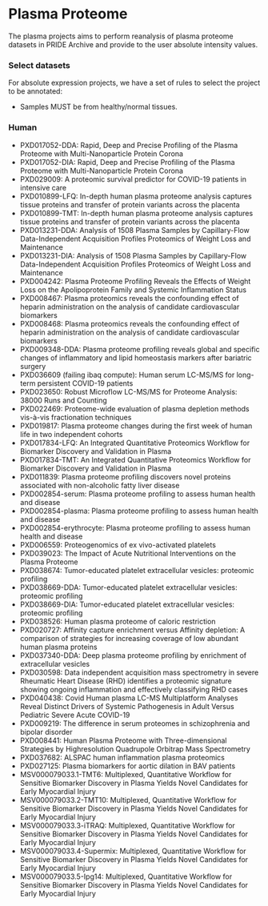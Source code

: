 # Plasma Proteome

The plasma projects aims to perform reanalysis of plasma proteome datasets in PRIDE Archive and provide to the user absolute intensity values.  

### Select datasets

For absolute expression projects, we have a set of rules to select the project to be annotated:

- Samples MUST be from healthy/normal tissues.

### Human

- PXD017052-DDA: Rapid, Deep and Precise Profiling of the Plasma Proteome with Multi-Nanoparticle Protein Corona
- PXD017052-DIA: Rapid, Deep and Precise Profiling of the Plasma Proteome with Multi-Nanoparticle Protein Corona
- PXD029009: A proteomic survival predictor for COVID-19 patients in intensive care
- PXD010899-LFQ: In-depth human plasma proteome analysis captures tissue proteins and transfer of protein variants across the placenta
- PXD010899-TMT: In-depth human plasma proteome analysis captures tissue proteins and transfer of protein variants across the placenta
- PXD013231-DDA: Analysis of 1508 Plasma Samples by Capillary-Flow Data-Independent Acquisition Profiles Proteomics of Weight Loss and Maintenance
- PXD013231-DIA: Analysis of 1508 Plasma Samples by Capillary-Flow Data-Independent Acquisition Profiles Proteomics of Weight Loss and Maintenance
- PXD004242: Plasma Proteome Profiling Reveals the Effects of Weight Loss on the Apolipoprotein Family and Systemic Inflammation Status
- PXD008467: Plasma proteomics reveals the confounding effect of heparin administration on the analysis of candidate cardiovascular biomarkers
- PXD008468: Plasma proteomics reveals the confounding effect of heparin administration on the analysis of candidate cardiovascular biomarkers
- PXD009348-DDA: Plasma proteome profiling reveals global and specific changes of inflammatory and lipid homeostasis markers after bariatric surgery
- PXD036609 (failing ibaq compute): Human serum LC-MS/MS for long-term persistent COVID-19 patients
- PXD023650: Robust Microflow LC-MS/MS for Proteome Analysis: 38000 Runs and Counting
- PXD022469: Proteome-wide evaluation of plasma depletion methods vis-à-vis fractionation techniques
- PXD019817: Plasma proteome changes during the first week of human life in two independent cohorts
- PXD017834-LFQ: An Integrated Quantitative Proteomics Workflow for Biomarker Discovery and Validation in Plasma
- PXD017834-TMT: An Integrated Quantitative Proteomics Workflow for Biomarker Discovery and Validation in Plasma
- PXD011839: Plasma proteome profiling discovers novel proteins associated with non-alcoholic fatty liver disease
- PXD002854-serum: Plasma proteome profiling to assess human health and disease
- PXD002854-plasma: Plasma proteome profiling to assess human health and disease
- PXD002854-erythrocyte: Plasma proteome profiling to assess human health and disease
- PXD006559: Proteogenomics of ex vivo-activated platelets
- PXD039023: The Impact of Acute Nutritional Interventions on the Plasma Proteome
- PXD038674: Tumor-educated platelet extracellular vesicles: proteomic profiling
- PXD038669-DDA: Tumor-educated platelet extracellular vesicles: proteomic profiling
- PXD038669-DIA: Tumor-educated platelet extracellular vesicles: proteomic profiling
- PXD038526: Human plasma proteome of caloric restriction
- PXD020727: Affinity capture enrichment versus Affinity depletion: A comparison of strategies for increasing coverage of low abundant human plasma proteins
- PXD037340-DDA: Deep plasma proteome profiling by enrichment of extracellular vesicles
- PXD030598: Data independent acquisition mass spectrometry in severe Rheumatic Heart Disease (RHD) identifies a proteomic signature showing ongoing inflammation and effectively classifying RHD cases
- PXD040438: Covid Human plasma LC-MS Multiplatform Analyses Reveal Distinct Drivers of Systemic Pathogenesis in Adult Versus Pediatric Severe Acute COVID-19
- PXD009219: The difference in serum proteomes in schizophrenia and bipolar disorder
- PXD008441: Human Plasma Proteome with Three-dimensional Strategies by Highresolution Quadrupole Orbitrap Mass Spectrometry
- PXD037682: ALSPAC human inflammation plasma proteomics
- PXD027125: Plasma biomarkers for aortic dilation in BAV patients
- MSV000079033.1-TMT6: Multiplexed, Quantitative Workflow for Sensitive Biomarker Discovery in Plasma Yields Novel Candidates for Early Myocardial Injury
- MSV000079033.2-TMT10: Multiplexed, Quantitative Workflow for Sensitive Biomarker Discovery in Plasma Yields Novel Candidates for Early Myocardial Injury
- MSV000079033.3-iTRAQ: Multiplexed, Quantitative Workflow for Sensitive Biomarker Discovery in Plasma Yields Novel Candidates for Early Myocardial Injury
- MSV000079033.4-Supermix: Multiplexed, Quantitative Workflow for Sensitive Biomarker Discovery in Plasma Yields Novel Candidates for Early Myocardial Injury
- MSV000079033.5-Ipg14: Multiplexed, Quantitative Workflow for Sensitive Biomarker Discovery in Plasma Yields Novel Candidates for Early Myocardial Injury
